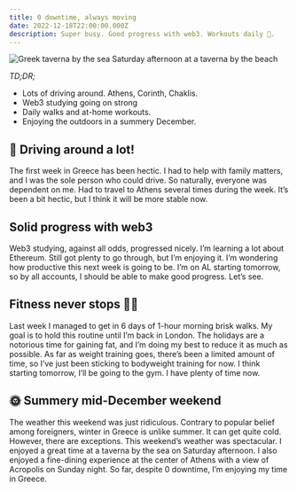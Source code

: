 ```yaml
---
title: 0 downtime, always moving
date: 2022-12-18T22:00:00.000Z
description: Super busy. Good progress with web3. Workouts daily 💪.
---
```

![Greek taverna by the sea](taverna.jpg)
<span class="caption">Saturday afternoon at a taverna by the beach</span>

_TD;DR;_

* Lots of driving around. Athens, Corinth, Chaklis.
* Web3 studying going on strong
* Daily walks and at-home workouts.
* Enjoying the outdoors in a summery December.

## 🚕 Driving around a lot!

The first week in Greece has been hectic. I had to help with family matters, and I was the sole person who could drive. So naturally, everyone was dependent on me. Had to travel to Athens several times during the week. It’s been a bit hectic, but I think it will be more stable now.

## Solid progress with web3

Web3 studying, against all odds, progressed nicely. I’m learning a lot about Ethereum. Still got plenty to go through, but I’m enjoying it. I’m wondering how productive this next week is going to be. I’m on AL starting tomorrow, so by all accounts, I should be able to make good progress. Let’s see.

## Fitness never stops 💪🏻

Last week I managed to get in 6 days of 1-hour morning brisk walks. My goal is to hold this routine until I’m back in London. The holidays are a notorious time for gaining fat, and I’m doing my best to reduce it as much as possible. As far as weight training goes, there’s been a limited amount of time, so I’ve just been sticking to bodyweight training for now. I think starting tomorrow, I’ll be going to the gym. I have plenty of time now.

## 🌞 Summery mid-December weekend

The weather this weekend was just ridiculous. Contrary to popular belief among foreigners, winter in Greece is unlike summer. It can get quite cold. However, there are exceptions. This weekend’s weather was spectacular. I enjoyed a great time at a taverna by the sea on Saturday afternoon. I also enjoyed a fine-dining experience at the center of Athens with a view of Acropolis on Sunday night. So far, despite 0 downtime, I’m enjoying my time in Greece.

